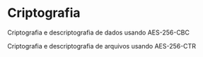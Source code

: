 # Criptografia
Criptografia e descriptografia de dados usando AES-256-CBC

Criptografia e descriptografia de arquivos usando AES-256-CTR
